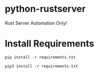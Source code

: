 # python-rustserver
Rust Server Automation Only!


# Install Requirements
`pip install -r requirements.txt`

`pip3 install -r requirements.txt`